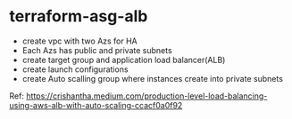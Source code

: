 # terraform-asg-alb

- create vpc with two Azs for HA
- Each Azs has public and private subnets
- create target group and application load balancer(ALB)
- create launch configurations
- create Auto scalling group where instances create into private subnets

Ref: 
https://crishantha.medium.com/production-level-load-balancing-using-aws-alb-with-auto-scaling-ccacf0a0f92
